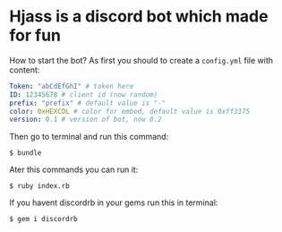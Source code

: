 # Hjass is a discord bot which made for fun

How to start the bot?
As first you should to create a `config.yml` file with content:

```yaml
Token: "abCdEfGhI" # token here
ID: 12345678 # client id (now random)
prefix: "prefix" # default value is "-"
color: 0xHEXCOL # color for embed, default value is 0xff3375
version: 0.1 # version of bot, now 0.2
```
Then go to terminal and run this command:
```console
$ bundle
```

Ater this commands you can run it:
```console
$ ruby index.rb
```

If you havent discordrb in your gems run this in terminal:
```console
$ gem i discordrb
```
